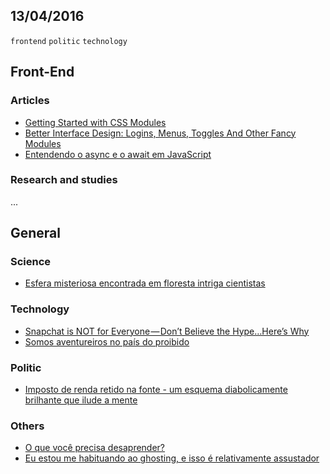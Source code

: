 13/04/2016
----------

`frontend` `politic` `technology`
 
## Front-End

### Articles

- [Getting Started with CSS Modules](https://css-tricks.com/css-modules-part-2-getting-started/)
- [Better Interface Design: Logins, Menus, Toggles And Other Fancy Modules](https://www.smashingmagazine.com/2016/04/inspiring-ui-demos-logins-menus-toggles-and-more/)
- [Entendendo o async e o await em JavaScript](http://tableless.com.br/entendendo-o-async-e-o-await-em-javascript/)
 
### Research and studies

...
 
## General

### Science

- [Esfera misteriosa encontrada em floresta intriga cientistas](http://g1.globo.com/ciencia-e-saude/noticia/2016/04/esfera-misteriosa-encontrada-em-floresta-intriga-cientistas.html)

### Technology

- [Snapchat is NOT for Everyone — Don’t Believe the Hype…Here’s Why](https://medium.com/life-learning/snapchat-is-not-for-everyone-don-t-believe-the-hype-here-s-why-7d7b87a62417#.9lgphoi7j)
- [Somos aventureiros no país do proibido](https://medium.com/@interney/somos-aventureiros-no-pa%C3%ADs-do-proibido-d6f8758be101#.q0ktdsiwf)

### Politic

- [Imposto de renda retido na fonte - um esquema diabolicamente brilhante que ilude a mente](http://www.mises.org.br/Article.aspx?id=23850)

### Others

- [O que você precisa desaprender?](https://medium.com/brasil/o-que-voc%C3%AA-precisa-desaprender-9f028853eff5#.eetpc0zg9)
- [Eu estou me habituando ao ghosting, e isso é relativamente assustador](https://medium.com/@orgerod/eu-estou-me-habituando-ao-ghosting-e-isso-%C3%A9-relativamente-assustador-cbcd52e92a65#.8fsrxtg47)
